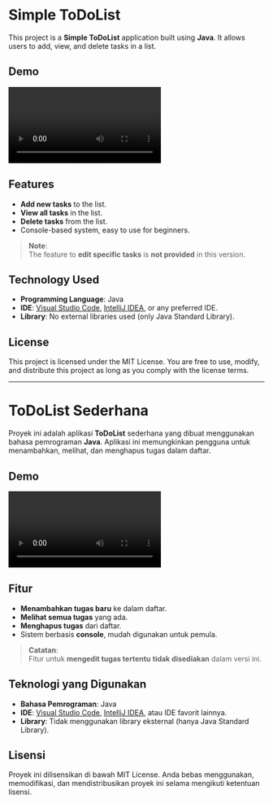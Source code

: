 # Simple ToDoList

This project is a **Simple ToDoList** application built using **Java**. It allows users to add, view, and delete tasks in a list.

## Demo

<video controls>
  <source src="assets/demo.mp4" type="video/mp4">
  Your browser does not support the video tag.
</video>

## Features

- **Add new tasks** to the list.  
- **View all tasks** in the list.  
- **Delete tasks** from the list.  
- Console-based system, easy to use for beginners.

> **Note**:  
> The feature to **edit specific tasks** is **not provided** in this version.

## Technology Used

- **Programming Language**: Java  
- **IDE**: [Visual Studio Code](https://code.visualstudio.com/), [IntelliJ IDEA](https://www.jetbrains.com/idea/), or any preferred IDE.  
- **Library**: No external libraries used (only Java Standard Library).  

## License

This project is licensed under the MIT License. You are free to use, modify, and distribute this project as long as you comply with the license terms.


------------------------------------------------------------------------------------------------------------------------------------------------------

# ToDoList Sederhana

Proyek ini adalah aplikasi **ToDoList** sederhana yang dibuat menggunakan bahasa pemrograman **Java**. Aplikasi ini memungkinkan pengguna untuk menambahkan, melihat, dan menghapus tugas dalam daftar.

## Demo

<video controls>
  <source src="assets/demo.mp4" type="video/mp4">
  Your browser does not support the video tag.
</video>


## Fitur

- **Menambahkan tugas baru** ke dalam daftar.
- **Melihat semua tugas** yang ada.
- **Menghapus tugas** dari daftar.
- Sistem berbasis **console**, mudah digunakan untuk pemula.

> **Catatan**:  
> Fitur untuk **mengedit tugas tertentu** **tidak disediakan** dalam versi ini.

## Teknologi yang Digunakan

- **Bahasa Pemrograman**: Java
- **IDE**: [Visual Studio Code](https://code.visualstudio.com/), [IntelliJ IDEA](https://www.jetbrains.com/idea/), atau IDE favorit lainnya.
- **Library**: Tidak menggunakan library eksternal (hanya Java Standard Library).

## Lisensi

Proyek ini dilisensikan di bawah MIT License. Anda bebas menggunakan, memodifikasi, dan mendistribusikan proyek ini selama mengikuti ketentuan lisensi.
